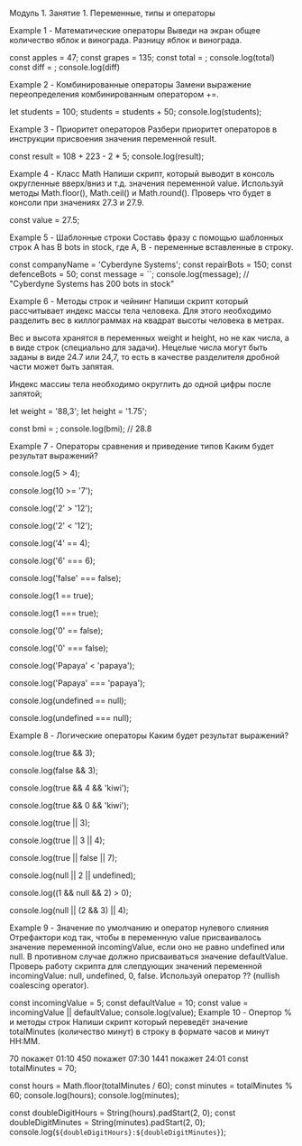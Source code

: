Модуль 1. Занятие 1. Переменные, типы и операторы

Example 1 - Математические операторы Выведи на экран общее количество яблок и винограда. Разницу
яблок и винограда.

const apples = 47; const grapes = 135; const total = ; console.log(total) const diff = ;
console.log(diff)

Example 2 - Комбинированные операторы Замени выражение переопределения комбинированным оператором
+=.

let students = 100; students = students + 50; console.log(students);

Example 3 - Приоритет операторов Разбери приоритет операторов в инструкции присвоения значения
переменной result.

const result = 108 + 223 - 2 \* 5; console.log(result);

Example 4 - Класс Math Напиши скрипт, который выводит в консоль округленные вверх/вниз и т.д.
значения переменной value. Используй методы Math.floor(), Math.ceil() и Math.round(). Проверь что
будет в консоли при значениях 27.3 и 27.9.

const value = 27.5;

Example 5 - Шаблонные строки Составь фразу с помощью шаблонных строк A has B bots in stock, где A,
B - переменные вставленные в строку.

const companyName = 'Cyberdyne Systems'; const repairBots = 150; const defenceBots = 50; const
message = ``; console.log(message); // "Cyberdyne Systems has 200 bots in stock"

Example 6 - Методы строк и чейнинг Напиши скрипт который рассчитывает индекс массы тела человека.
Для этого необходимо разделить вес в киллограммах на квадрат высоты человека в метрах.

Вес и высота хранятся в переменных weight и height, но не как числа, а в виде строк (специально для
задачи). Нецелые числа могут быть заданы в виде 24.7 или 24,7, то есть в качестве разделителя
дробной части может быть запятая.

Индекс массиы тела необходимо округлить до одной цифры после запятой;

let weight = '88,3'; let height = '1.75';

const bmi = ; console.log(bmi); // 28.8

Example 7 - Операторы сравнения и приведение типов Каким будет результат выражений?

console.log(5 > 4);

console.log(10 >= '7');

console.log('2' > '12');

console.log('2' < '12');

console.log('4' == 4);

console.log('6' === 6);

console.log('false' === false);

console.log(1 == true);

console.log(1 === true);

console.log('0' == false);

console.log('0' === false);

console.log('Papaya' < 'papaya');

console.log('Papaya' === 'papaya');

console.log(undefined == null);

console.log(undefined === null);

Example 8 - Логические операторы Каким будет результат выражений?

console.log(true && 3);

console.log(false && 3);

console.log(true && 4 && 'kiwi');

console.log(true && 0 && 'kiwi');

console.log(true || 3);

console.log(true || 3 || 4);

console.log(true || false || 7);

console.log(null || 2 || undefined);

console.log((1 && null && 2) > 0);

console.log(null || (2 && 3) || 4);

Example 9 - Значение по умолчанию и оператор нулевого слияния Отрефактори код так, чтобы в
переменную value присваивалось значение переменной incomingValue, если оно не равно undefined или
null. В противном случае должно присваиваться значение defaultValue. Проверь работу скрипта для
слепдующих значений переменной incomingValue: null, undefined, 0, false. Используй оператор ??
(nullish coalescing operator).

const incomingValue = 5; const defaultValue = 10; const value = incomingValue || defaultValue;
console.log(value); Example 10 - Опертор % и методы строк Напиши скрипт который переведёт значение
totalMinutes (количество минут) в строку в формате часов и минут HH:MM.

70 покажет 01:10 450 покажет 07:30 1441 покажет 24:01 const totalMinutes = 70;

const hours = Math.floor(totalMinutes / 60); const minutes = totalMinutes % 60; console.log(hours);
console.log(minutes);

const doubleDigitHours = String(hours).padStart(2, 0); const doubleDigitMinutes =
String(minutes).padStart(2, 0); console.log(`${doubleDigitHours}:${doubleDigitMinutes}`);
